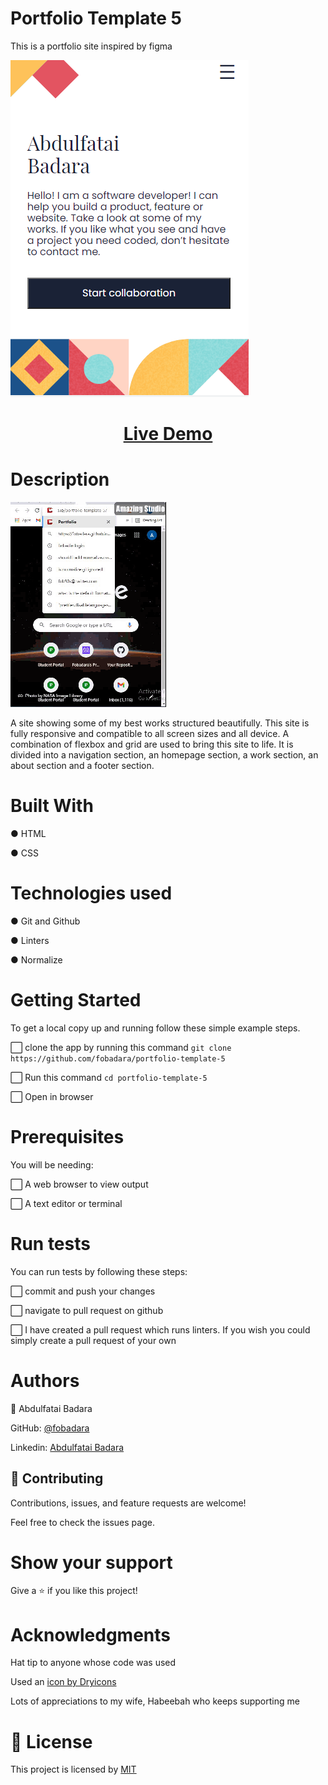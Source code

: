 # Portfolio Template 5

This is a portfolio site inspired by figma

![screenshot](/images/mob-screenshot.PNG)

# <div align="center"><a href="https://fobadara.github.io/portfolio-template-5/" text="bold">Live Demo</a></div>

# Description

![Live demo](/gif/temp5.gif)

A site showing some of my best works structured beautifully. This site is fully responsive and compatible to all screen sizes and all device. A combination of flexbox and grid are used to bring this site to life. It is divided into a navigation section, an homepage section, a work section, an about section and a footer section.

# Built With

● HTML

● CSS

# Technologies used

● Git and Github

● Linters

● Normalize

# Getting Started

To get a local copy up and running follow these simple example steps.

⬜ clone the app by running this command `git clone https://github.com/fobadara/portfolio-template-5`

⬜ Run this command `cd portfolio-template-5`

⬜ Open in browser

# Prerequisites

You will be needing:

⬜ A web browser to view output

⬜ A text editor or terminal

# Run tests

You can run tests by following these steps:

⬜ commit and push your changes

⬜ navigate to pull request on github

⬜ I have created a pull request which runs linters. If you wish you could simply create a pull request of your own

# Authors

👤 Abdulfatai Badara

GitHub: [@fobadara](https://github.com/fobadara)

Linkedin: [Abdulfatai Badara](https://linkedin.com/in/abdulfatai-badara-84a5791b4)

## 🤝 Contributing

Contributions, issues, and feature requests are welcome!

Feel free to check the issues page.

# Show your support

Give a ⭐️ if you like this project!

# Acknowledgments

Hat tip to anyone whose code was used

Used an <a href='https://dryicons.com/free-icons/portfolio'> icon by Dryicons </a>

Lots of appreciations to my wife, Habeebah who keeps supporting me

# 📝 License

This project is licensed by [MIT](LICENSE)
